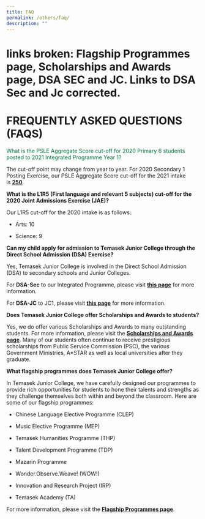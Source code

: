 ```yaml
---
title: FAQ
permalink: /others/faq/
description: ""
---
```

# links broken: Flagship Programmes page, Scholarships and Awards page, DSA SEC and JC. Links to DSA Sec and Jc corrected. 
# FREQUENTLY ASKED QUESTIONS (FAQS)

<span style="color:rgb(0, 112, 60)">What is the PSLE Aggregate Score cut-off for 2020 Primary 6 students posted to 2021 Integrated Programme Year 1?</span>
	
The cut-off point may change from year to year. For 2020 Secondary 1 Posting Exercise, our PSLE Aggregate Score cut-off for the 2021 intake is <b><u>250</u></b>.
	
**What is the L1R5 (First language and relevant 5 subjects) cut-off for the 2020 Joint Admissions Exercise (JAE)?**

Our L1R5 cut-off for the 2020 intake is as follows:   

*   Arts: 10   
    
*   Science: 9   
  
**Can my child apply for admission to Temasek Junior College through the Direct School Admission (DSA) Exercise?** 

Yes, Temasek Junior College is involved in the Direct School Admission (DSA) to secondary schools and Junior Colleges.  

For **DSA-Sec** to our Integrated Programme, please visit **[this page](/admissions/ip-year-1-dsa-sec)** for more information. 

For **DSA-JC** to JC1, please visit **[this page](/admissions/jc-year-1-dsa-jc)** for more information.   
  

**Does Temasek Junior College offer Scholarships and Awards to students?**

Yes, we do offer various Scholarships and Awards to many outstanding students. For more information, please visit the **[Scholarships and Awards page](/admissions/scholarships-n-awards)**. Many of our students often continue to receive prestigious scholarships from Public Service Commission (PSC), the various Government Ministries, A\*STAR as well as local universities after they graduate.   

**What flagship programmes does Temasek Junior College offer?** 

In Temasek Junior College, we have carefully designed our programmes to provide rich opportunities for students to hone their talents and strengths as they challenge themselves both within and beyond the classroom. Here are some of our flagship programmes:   

  

*   Chinese Language Elective Programme (CLEP) 
*   Music Elective Programme (MEP)   
    
*   Temasek Humanities Programme (THP)
*   Talent Development Programme (TDP)
*   Mazarin Programme   
    
*   Wonder.Observe.Weave! (WOW!)   
    
*   Innovation and Research Project (IRP)
*   Temasek Academy (TA)   
    

For more information, please visit the **[Flagship Programmes page](https://www.temasekjc.moe.edu.sg/flagship-programmes)**.